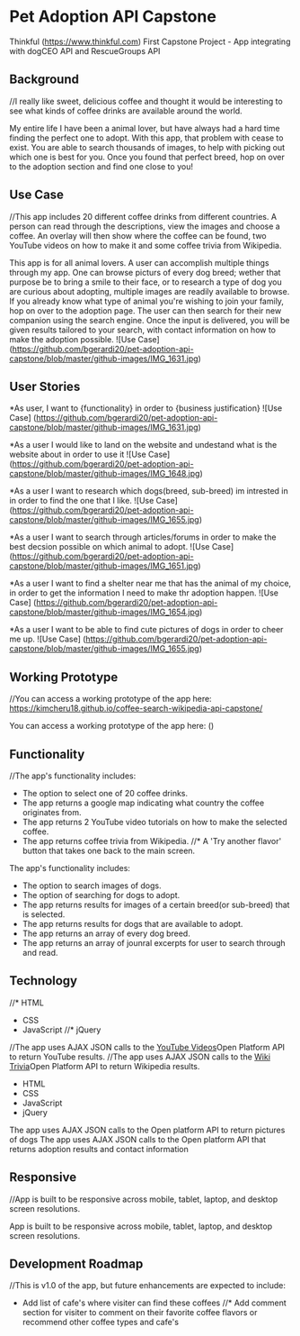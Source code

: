 # Pet Adoption API Capstone

Thinkful (https://www.thinkful.com) First Capstone Project - App integrating with dogCEO API and RescueGroups API


## Background
//I really like sweet, delicious coffee and thought it would be interesting to see what kinds of coffee drinks are available around the world.

My entire life I have been a animal lover, but have always had a hard time finding the perfect one to adopt. With this app, that problem with cease to exist. You are able to search thousands of images, to help with picking out which one is best for you. Once you found that perfect breed, hop on over to the adoption section and find one close to you!

## Use Case
//This app includes 20 different coffee drinks from different countries. A person can read through the descriptions, view the images and choose a coffee. An overlay will then show where the coffee can be found, two YouTube videos on how to make it and some coffee trivia from Wikipedia.

This app is for all animal lovers. A user can accomplish multiple things through my app. One can browse picturs of every dog breed; wether that purpose be to bring a smile to their face, or to research a type of dog you are curious about adopting, multiple images are readily available to browse. If you already know what type of animal you're wishing to join your family, hop on over to the adoption page. The user can then search for their new companion using the search engine. Once the input is delivered, you will be given results tailored to your search, with contact information on how to make the adoption possible.
![Use Case] (https://github.com/bgerardi20/pet-adoption-api-capstone/blob/master/github-images/IMG_1631.jpg)


## User Stories
*As user, I want to {functionality} in order to {business justification}
![Use Case] (https://github.com/bgerardi20/pet-adoption-api-capstone/blob/master/github-images/IMG_1631.jpg)

*As a user I would like to land on the website and undestand what is the website about in order to use it
![Use Case] (https://github.com/bgerardi20/pet-adoption-api-capstone/blob/master/github-images/IMG_1648.jpg)

*As a user I want to research which dogs(breed, sub-breed) im intrested in in order to find the one that I like.
![Use Case] (https://github.com/bgerardi20/pet-adoption-api-capstone/blob/master/github-images/IMG_1655.jpg)

*As a user I want to search through articles/forums in order to make the best decsion possible on which animal to adopt.
![Use Case] (https://github.com/bgerardi20/pet-adoption-api-capstone/blob/master/github-images/IMG_1651.jpg)

*As a user I want to find a shelter near me that has the animal of my choice, in order to get the information I need to make thr adoption happen.
![Use Case] (https://github.com/bgerardi20/pet-adoption-api-capstone/blob/master/github-images/IMG_1654.jpg)

*As a user I want to be able to find cute pictures of dogs in order to cheer me up.
![Use Case] (https://github.com/bgerardi20/pet-adoption-api-capstone/blob/master/github-images/IMG_1655.jpg)


## Working Prototype
//You can access a working prototype of the app here: https://kimcheru18.github.io/coffee-search-wikipedia-api-capstone/

You can access a working prototype of the app here: ()


## Functionality
//The app's functionality includes:
* The option to select one of 20 coffee drinks.
* The app returns a google map indicating what country the coffee originates from.
* The app returns 2 YouTube video tutorials on how to make the selected coffee.
* The app returns coffee trivia from Wikipedia.
//* A 'Try another flavor' button that takes one back to the main screen.

The app's functionality includes:
* The option to search images of dogs.
* The option of searching for dogs to adopt.
* The app returns results for images of a certain breed(or sub-breed) that is selected.
* The app returns results for dogs that are available to adopt.
* The app returns an array of every dog breed.
* The app returns an array of jounral excerpts for user to search through and read.

## Technology
//* HTML
* CSS
* JavaScript
//* jQuery

//The app uses AJAX JSON calls to the <a href="https://www.googleapis.com/youtube/v3/search">YouTube Videos</a>Open Platform API to return YouTube results.
//The app uses AJAX JSON calls to the <a href="https://en.wikipedia.org/w/api.php">Wiki Trivia</a>Open Platform API to return Wikipedia results.

* HTML
* CSS
* JavaScript
* jQuery

The app uses AJAX JSON calls to the <a href=""> </a> Open platform API to return pictures of dogs
The app uses AJAX JSON calls to the <a href=""> </a> Open platform API that returns adoption results and contact information


## Responsive
//App is built to be responsive across mobile, tablet, laptop, and desktop screen resolutions.

App is built to be responsive across mobile, tablet, laptop, and desktop screen resolutions.

## Development Roadmap
//This is v1.0 of the app, but future enhancements are expected to include:
* Add list of cafe's where visiter can find these coffees
//* Add comment section for visiter to comment on their favorite coffee flavors or recommend other coffee types and cafe's
